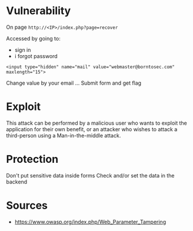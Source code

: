 # Vulnerability

On page `http://<IP>/index.php?page=recover`

Accessed by going to:
- sign in
- i forgot password

```
<input type="hidden" name="mail" value="webmaster@borntosec.com" maxlength="15">
```

Change value by your email ...
Submit form and get flag

# Exploit

This attack can be performed by a malicious user who wants to exploit the application for their own benefit, or an attacker who wishes to attack a third-person using a Man-in-the-middle attack.

# Protection

Don't put sensitive data inside forms
Check and/or set the data in the backend

# Sources
- https://www.owasp.org/index.php/Web_Parameter_Tampering
